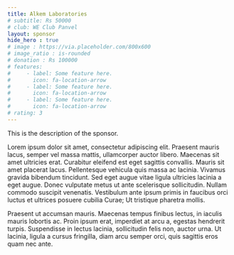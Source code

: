 ```yaml
---
title: Alkem Laboratories
# subtitle: Rs 50000
# club: WE Club Panvel
layout: sponsor
hide_hero : true
# image : https://via.placeholder.com/800x600
# image_ratio : is-rounded
# donation : Rs 100000
# features:
#     - label: Some feature here.
#       icon: fa-location-arrow
#     - label: Some feature here.
#       icon: fa-location-arrow
#     - label: Some feature here.
#       icon: fa-location-arrow
# rating: 3
---
```


This is the description of the sponsor.

Lorem ipsum dolor sit amet, consectetur adipiscing elit. Praesent mauris lacus, semper vel massa mattis, ullamcorper auctor libero. Maecenas sit amet ultricies erat. Curabitur eleifend est eget sagittis convallis. Mauris sit amet placerat lacus. Pellentesque vehicula quis massa ac lacinia. Vivamus gravida bibendum tincidunt. Sed eget augue vitae ligula ultricies lacinia a eget augue. Donec vulputate metus ut ante scelerisque sollicitudin. Nullam commodo suscipit venenatis. Vestibulum ante ipsum primis in faucibus orci luctus et ultrices posuere cubilia Curae; Ut tristique pharetra mollis. 

Praesent ut accumsan mauris. Maecenas tempus finibus lectus, in iaculis mauris lobortis ac. Proin ipsum erat, imperdiet at arcu a, egestas hendrerit turpis. Suspendisse in lectus lacinia, sollicitudin felis non, auctor urna. Ut lacinia, ligula a cursus fringilla, diam arcu semper orci, quis sagittis eros quam nec ante.